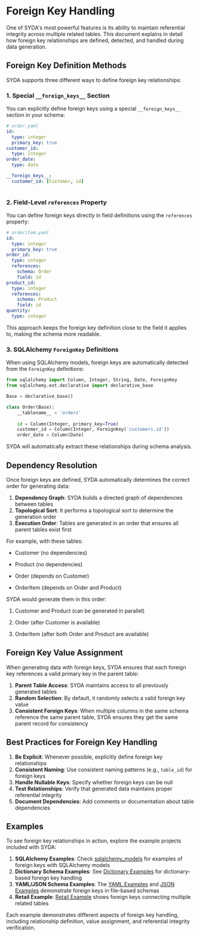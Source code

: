 # Foreign Key Handling

One of SYDA's most powerful features is its ability to maintain referential integrity across multiple related tables. This document explains in detail how foreign key relationships are defined, detected, and handled during data generation.

## Foreign Key Definition Methods

SYDA supports three different ways to define foreign key relationships:

### 1. Special `__foreign_keys__` Section

You can explicitly define foreign keys using a special `__foreign_keys__` section in your schema:

```yaml
# order.yaml
id:
  type: integer
  primary_key: true
customer_id:
  type: integer
order_date:
  type: date

__foreign_keys__:
  customer_id: [Customer, id]
    
```


### 2. Field-Level `references` Property

You can define foreign keys directly in field definitions using the `references` property:

```yaml
# orderitem.yaml
id:
  type: integer
  primary_key: true
order_id:
  type: integer
  references:
    schema: Order
    field: id
product_id:
  type: integer
  references:
    schema: Product
    field: id
quantity:
  type: integer
```

This approach keeps the foreign key definition close to the field it applies to, making the schema more readable.

### 3. SQLAlchemy `ForeignKey` Definitions

When using SQLAlchemy models, foreign keys are automatically detected from the `ForeignKey` definitions:

```python
from sqlalchemy import Column, Integer, String, Date, ForeignKey
from sqlalchemy.ext.declarative import declarative_base

Base = declarative_base()

class Order(Base):
    __tablename__ = 'orders'
    
    id = Column(Integer, primary_key=True)
    customer_id = Column(Integer, ForeignKey('customers.id'))
    order_date = Column(Date)
```

SYDA will automatically extract these relationships during schema analysis.


## Dependency Resolution

Once foreign keys are defined, SYDA automatically determines the correct order for generating data:

1. **Dependency Graph**: SYDA builds a directed graph of dependencies between tables
2. **Topological Sort**: It performs a topological sort to determine the generation order
3. **Execution Order**: Tables are generated in an order that ensures all parent tables exist first

For example, with these tables:

- Customer (no dependencies)

- Product (no dependencies)

- Order (depends on Customer)

- OrderItem (depends on Order and Product)

SYDA would generate them in this order:

1. Customer and Product (can be generated in parallel)

2. Order (after Customer is available)

3. OrderItem (after both Order and Product are available)

## Foreign Key Value Assignment

When generating data with foreign keys, SYDA ensures that each foreign key references a valid primary key in the parent table:

1. **Parent Table Access**: SYDA maintains access to all previously generated tables
2. **Random Selection**: By default, it randomly selects a valid foreign key value
3. **Consistent Foreign Keys**: When multiple columns in the same schema reference the same parent table, SYDA ensures they get the same parent record for consistency



## Best Practices for Foreign Key Handling

1. **Be Explicit**: Whenever possible, explicitly define foreign key relationships
2. **Consistent Naming**: Use consistent naming patterns (e.g., `table_id`) for foreign keys
3. **Handle Nullable Keys**: Specify whether foreign keys can be null
4. **Test Relationships**: Verify that generated data maintains proper referential integrity
5. **Document Dependencies**: Add comments or documentation about table dependencies

## Examples

To see foreign key relationships in action, explore the example projects included with SYDA:

1. **SQLAlchemy Examples**: Check [sqlalchemy_models](../examples/structured_and_unstructured_mixed/sqlalchemy_models.md) for examples of foreign keys with SQLAlchemy models
2. **Dictionary Schema Examples**: See [Dictionary Examples](../examples/structured_only/dict_schemas.md) for dictionary-based foreign key handling
3. **YAML/JSON Schema Examples**: The [YAML Examples](../examples/structured_only/yaml_schemas.md) and [JSON Examples](../examples/structured_only/json_schemas.md)  demonstrate foreign keys in file-based schemas
4. **Retail Example**: [Retail Example](../examples/structured_and_unstructured_mixed/yaml_schemas.md) shows foreign keys connecting multiple related tables

Each example demonstrates different aspects of foreign key handling, including relationship definition, value assignment, and referential integrity verification.

